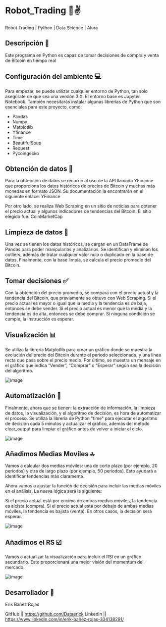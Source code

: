 # Robot_Trading 🤖✌️

Robot Trading | Python | Data Science | Alura


## Descripción 📄

Este programa en Python es capaz de tomar decisiones de compra y venta de Bitcoin en tiempo real

## Configuración del ambiente 💻

Para empezar, se puede utilizar cualquier entorno de Python, tan solo asegúrate de que sea una versión 3.X. El entorno base es Jupyter Notebook. También necesitarás instalar algunas librerías de Python que son esenciales para este proyecto, como:

- Pandas
- Numpy
- Matplotlib
- Yfinance
- Time
- BeautifulSoup
- Request
- Pycoingecko

## Obtención de datos 📃

Para la obtención de datos se recurrió al uso de la API llamada YFinance que proporciona los datos históricos de precios de Bitcoin y muchas más monedas en formato JSON. Su documentación la encontrarán en el siguiente enlace: YFinance

Por otro lado, se realiza Web Scraping en un sitio de noticias para obtener el precio actual y algunos indicadores de tendencias del Bitcoin. El sitio elegido fue: CoinMarketCap

## Limpieza de datos 🔎

Una vez se tienen los datos históricos, se cargan en un DataFrame de Pandas para poder manipularlos y analizarlos. Se identifican y eliminan los outliers, además de tratar cualquier valor nulo o duplicado en la base de datos. Finalmente, con la base limpia, se calcula el precio promedio del Bitcoin.

## Tomar decisiones ✅

Con la obtención del precio promedio, se compara con el precio actual y la tendencia del Bitcoin, que previamente se obtuvo con Web Scraping. Si el precio actual es mayor o igual que la media y la tendencia es de baja, entonces se debe vender. Si el precio actual es menor que la media y la tendencia es de alta, entonces se debe comprar. Si ninguna condición se cumple, la instrucción es esperar.

## Visualización 📊

Se utiliza la librería Matplotlib para crear un gráfico donde se muestra la evolución del precio del Bitcoin durante el periodo seleccionado, y una línea recta que pasa sobre el precio medio. Por último, se muestra un mensaje en el gráfico que indica “Vender”, “Comprar” o “Esperar” según sea la decisión del algoritmo.

![image](https://github.com/Dataerick/Robot_Tranding/assets/165416590/a9a09801-6bae-4a26-896b-fabb75965a4e)


## Automatización 🔄

Finalmente, ahora que se tienen: la extracción de información, la limpieza de datos, la visualización, y el algoritmo de decisión, es hora de automatizar el proceso. Se utiliza la librería de Python "time" para ejecutar el algoritmo de decisión cada 5 minutos y actualizar el gráfico, además del método clear_output para limpiar el gráfico antes de volver a iniciar el ciclo.

![image](https://github.com/Dataerick/Robot_Tranding/assets/165416590/f6e8cb35-6f4a-4efd-a3c1-0b78b4cf1ef9)


## Añadimos Medias Moviles 🔝

Vamos a calcular dos medias móviles: una de corto plazo (por ejemplo, 20 periodos) y otra de largo plazo (por ejemplo, 50 periodos). Esto ayudará a identificar tendencias más claramente.

Ahora vamos a ajustar la función de decisión para incluir las medias móviles en el análisis. La nueva lógica será la siguiente:

Si el precio actual está por encima de ambas medias móviles, la tendencia es alcista (compra).
Si el precio actual está por debajo de ambas medias móviles, la tendencia es bajista (venta).
En otros casos, la decisión será esperar.

![image](https://github.com/Dataerick/Robot_Tranding/assets/165416590/fef1e16c-eb86-463d-bec4-52f7da105347)

## Añadimos el RS ☑️

Vamos a actualizar la visualización para incluir el RSI en un gráfico secundario. Esto proporcionará una mejor visión del momentum del mercado.

![image](https://github.com/Dataerick/Robot_Tranding/assets/165416590/5225114e-6a19-40a9-b93d-b3bec1aa33d8)


## Desarrollador 👤

Erik Bañez Rojas

GitHub   || https://github.com/Dataerick
LinkedIn || https://www.linkedin.com/in/erik-bañez-rojas-334138291/
